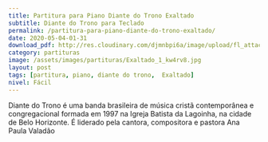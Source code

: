 ```yaml
---
title: Partitura para Piano Diante do Trono Exaltado
subtitle: Diante do Trono para Teclado
permalink: /partitura-para-piano-diante-do-trono-exaltado/
date: 2020-05-04-01-31
download_pdf: http://res.cloudinary.com/djmnbpi6a/image/upload/fl_attachment/v1/sheetmusic/partitura-para-piano-diante-do-trono-exaltado_showbiz-mus-br.pdf
category: partituras
image: /assets/images/partituras/Exaltado_1_kw4rv8.jpg
layout: post
tags: [partitura, piano, diante do trono,  Exaltado]
nivel: Fácil
---
```

Diante do Trono é uma banda brasileira de música cristã contemporânea e congregacional formada em 1997 na Igreja Batista da Lagoinha, na cidade de Belo Horizonte. É liderado pela cantora, compositora e pastora Ana Paula Valadão
